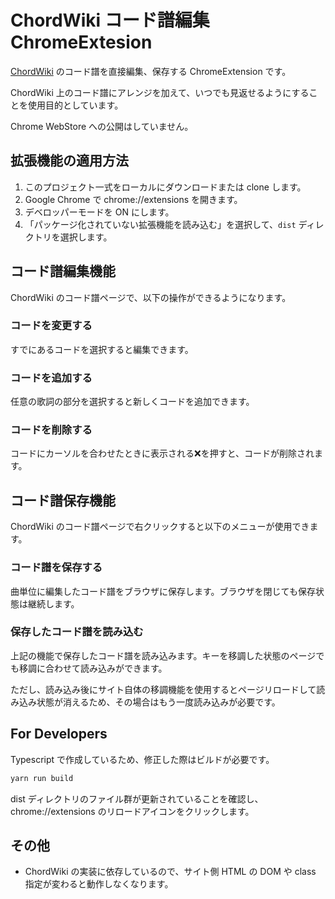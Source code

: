 # ChordWiki コード譜編集 ChromeExtesion

[ChordWiki](https://ja.chordwiki.org/) のコード譜を直接編集、保存する ChromeExtension です。

ChordWiki 上のコード譜にアレンジを加えて、いつでも見返せるようにすることを使用目的としています。

Chrome WebStore への公開はしていません。

## 拡張機能の適用方法

1. このプロジェクト一式をローカルにダウンロードまたは clone します。
1. Google Chrome で chrome://extensions を開きます。
1. デベロッパーモードを ON にします。
1. 「パッケージ化されていない拡張機能を読み込む」を選択して、`dist` ディレクトリを選択します。

## コード譜編集機能

ChordWiki のコード譜ページで、以下の操作ができるようになります。

### コードを変更する

すでにあるコードを選択すると編集できます。

### コードを追加する

任意の歌詞の部分を選択すると新しくコードを追加できます。

### コードを削除する

コードにカーソルを合わせたときに表示される❌を押すと、コードが削除されます。

## コード譜保存機能

ChordWiki のコード譜ページで右クリックすると以下のメニューが使用できます。

### コード譜を保存する

曲単位に編集したコード譜をブラウザに保存します。ブラウザを閉じても保存状態は継続します。

### 保存したコード譜を読み込む

上記の機能で保存したコード譜を読み込みます。キーを移調した状態のページでも移調に合わせて読み込みができます。

ただし、読み込み後にサイト自体の移調機能を使用するとページリロードして読み込み状態が消えるため、その場合はもう一度読み込みが必要です。

## For Developers

Typescript で作成しているため、修正した際はビルドが必要です。

```bash
yarn run build
```

dist ディレクトリのファイル群が更新されていることを確認し、chrome://extensions のリロードアイコンをクリックします。

## その他

- ChordWiki の実装に依存しているので、サイト側 HTML の DOM や class 指定が変わると動作しなくなります。
